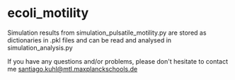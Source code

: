 # ecoli_motility

Simulation results from simulation_pulsatile_motility.py are stored as dictionaries in .pkl files and can be read and analysed in simulation_analysis.py

If you have any questions and/or problems, please don't hesitate to contact me
santiago.kuhl@mtl.maxplanckschools.de
